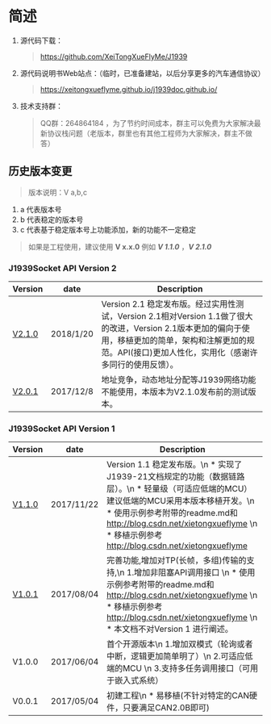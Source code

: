 # 简述

1. 源代码下载：
   > <https://github.com/XeiTongXueFlyMe/J1939>
2. 源代码说明书Web站点：（临时，已准备建站，以后分享更多的汽车通信协议）
   > <https://xeitongxueflyme.github.io/j1939doc.github.io/>
3. 技术支持群：
   > QQ群：264864184 ，为了节约时间成本，群主可以免费为大家解决最新协议栈问题（老版本，群里也有其他工程师为大家解决，群主不做答）

## 历史版本变更

> 版本说明：V a,b,c

1. a 代表版本号
2. b 代表稳定的版本号
3. c 代表基于稳定版本号上功能添加，新的功能不一定稳定

> 如果是工程使用，建议使用 **V x.x.0** 例如 ***V 1.1.0*** ，***V 2.1.0***

### J1939Socket API Version 2

Version  | date |Description
------------- | ------------- | -------------
[V2.1.0]  |2018/1/20| Version 2.1 稳定发布版。经过实用性测试，Version 2.1相对Version 1.1做了很大的改进，Version 2.1版本更加的偏向于使用，移植更加的简单，架构和注解更加的规范。API(接口)更加人性化，实用化（感谢许多同行的使用反馈）。
[V2.0.1]  |2017/12/8| 地址竞争，动态地址分配等J1939网络功能不能使用，本版本为V2.1.0发布前的测试版本。

### J1939Socket API Version 1

Version  | date | Description
------------- | ------------- | -------------
[V1.1.0]  | 2017/11/22 | Version 1.1 稳定发布版。\n * 实现了J1939-21文档规定的功能（数据链路层）。\n * 轻量级（可适应低端的MCU）建议低端的MCU采用本版本移植开发。\n * 使用示例参考附带的readme.md和<http://blog.csdn.net/xietongxueflyme> \n * 移植示例参考 <http://blog.csdn.net/xietongxueflyme>
[V1.0.1]  | 2017/08/04 | 完善功能,增加对TP(长帧，多组)传输的支持,\n 1.增加非阻塞API调用接口 \n * 使用示例参考附带的readme.md和<http://blog.csdn.net/xietongxueflyme> \n * 移植示例参考 <http://blog.csdn.net/xietongxueflyme> \n * 本文档不对Version 1 进行阐述。
V1.0.0  | 2017/06/04 | 首个开源版本\n 1.增加双模式（轮询或者中断，逻辑更加简单明了）\n 2.可适应低端的MCU \n 3.支持多任务调用接口（可用于嵌入式系统）
V0.0.1  | 2017/05/04 | 初建工程\n * 易移植(不针对特定的CAN硬件，只要满足CAN2.0B即可)

[V1.1.0]: https://github.com/XeiTongXueFlyMe/J1939/releases/tag/v1.1.0  "V1.1.0下载地址"
[V1.0.1]: https://github.com/XeiTongXueFlyMe/J1939/releases/tag/V1.01   "V1.0.1下载地址"
[V2.0.1]: https://github.com/XeiTongXueFlyMe/J1939/releases/tag/V2.0.1  "V2.0.1下载地址"
[V2.1.0]: https://github.com/XeiTongXueFlyMe/J1939/releases/tag/V2.1.0  "V2.1.0下载地址"

